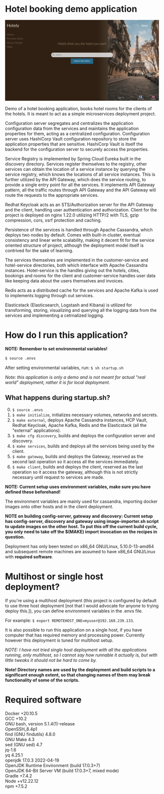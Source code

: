 # Hotel booking demo application

![Preview image of the client](./client/public/static/hotelapp_preview.webp)

Demo of a hotel booking application, books hotel rooms for the clients of the hotels. It is meant to act as a simple microservices deployment project.  

Configuration server segregates and centralizes the application configuration data from the services and maintains the application properties for them, acting as a centralized configuration. Configuration server uses HashiCorp Vault configuration repository to store the application properties that are sensitive. HashiCorp Vault is itself the backend for the configuration server to securely access the properties.  

Service Registry is implemented by Spring Cloud Eureka built in the discovery directory. Services register themselves to the registry, other services can obtain the location of a service instance by querying the service registry, which knows the locations of all service instances. This is further utilized by the API Gateway, which does the service routing, to provide a single entry point for all the services. It implements API Gateway pattern, all the traffic routes through API Gateway and the API Gateway will route the requests to the appropriate services.  

Redhat Keycloak acts as an STS/Authorization server for the API Gateway and the client, handling user authentication and authorization. Client for the project is deployed on nginx 1.22.0 utilizing HTTP/2 with TLS, gzip compression, cors, xsrf protection and caching.  

Persistence of the services is handled through Apache Cassandra, which deploys two nodes by default. Comes with built-in cluster, eventual consistency and linear write scalability, making it decent fit for the service oriented structure of project, although the deployment model itself is contrived for the sake of learning.  

The services themselves are implemented in the customer-service and hotel-service directories, both which interface with Apache Cassandra instances. Hotel-service is the handles giving out the hotels, cities, bookings and rooms for the client and customer-service handles user data like keeping data about the users themselves and invoices.  

Redis acts as a distributed cache for the services and Apache Kafka is used to implements logging through out services.  

Elasticstack (Elasticsearch, Logstash and Kibana) is utilized for transforming, storing, visualizing and querying all the logging data from the services and implementing a cetrnalized logging.

# How do I run this application?

**NOTE: Remember to set environmental variables!**

```bash
$ source .envs
```
 
After setting environmental variables, run: `$ sh startup.sh`  

*Note: this application is only a demo and is not meant for actual "real world" deployment, rather it is for local deployment.*

## What happens during startup.sh?

0. `$ source .envs`
1. `$ make initialize`, initializes necessary volumes, networks and secrets.
2. `$ make external`, deploys Apache Cassandra instances, HCP Vault, Redhat Keycloak, Apache Kafka, Redis and the Elasticstack (all the "external" applications).
3. `$ make cfg discovery`, builds and deploys the configuration server and discovery.
4. `$ make services`, builds and deploys all the services being used by the client.
5. `$ make gateway`, builds and deploys the Gateway, reserved as the second last operation so it access all the services immediately.
6. `$ make client`, builds and deploys the client, reserved as the last operation so it access the gateway, although this is not strictly necessary until request to services are made.

**NOTE: Current setup uses environment variables, make sure you have defined these beforehand!**

The environment variables are mainly used for cassandra, importing docker images onto other hosts and in the client deployment.

**NOTE on building config-server, gateway and discovery: Current setup has config-server, discovery and gateway using image-importer.sh script to update images on the other host. To put this off the current build cycle, you only need to take off the $(MAKE) import invocation on the recipes in question.**

Deployment has only been tested on x86_64 GNU/Linux, 5.10.0-13-amd64 and subsequent remote machines are assumed to have x86_64 GNU/Linux with **required software**.

# Multihost or single host deployment?

If you're using a multihost deployment (this project is configured by default to use three host deployment [not that I would advocate for anyone to trying deploy this.]), you can define environment variables in the .envs file.

For example: `$ export REMOTEHOST_ONE=myuser@192.168.239.133`.

It is also possible to run this application on a single host, if you have computer that has required memory and processing power. Currently however this deployment is tuned for multihost setup.

_NOTE: I have not tried single host deployment with all the applications running, only multihost, so I cannot say how runnable it actually is, but with little tweaks it should not be hard to come by._

**Note! Directory names are used by the deployment and build scripts to a significant enough extent, so that changing names of them may break functionality of some of the scripts.**

# Required software

Docker +20.10.5  
GCC +10.2  
GNU bash, version 5.1.4(1)-release   
OpenSSH\_8.4p1  
find (GNU findutils) 4.8.0  
GNU Make 4.3  
sed (GNU sed) 4.7  
jq-1.6  
yq 4.25.1  
openjdk 17.0.3 2022-04-19  
OpenJDK Runtime Environment (build 17.0.3+7)   
OpenJDK 64-Bit Server VM (build 17.0.3+7, mixed mode)  
Gradle +7.4.2  
Node +v12.22.12   
npm +7.5.2   
